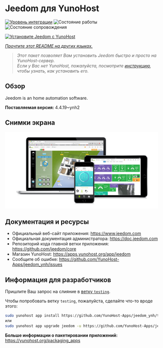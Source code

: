 <!--
Важно: этот README был автоматически сгенерирован <https://github.com/YunoHost/apps/tree/master/tools/readme_generator>
Он НЕ ДОЛЖЕН редактироваться вручную.
-->

# Jeedom для YunoHost

[![Уровень интеграции](https://apps.yunohost.org/badge/integration/jeedom)](https://ci-apps.yunohost.org/ci/apps/jeedom/)
![Состояние работы](https://apps.yunohost.org/badge/state/jeedom)
![Состояние сопровождения](https://apps.yunohost.org/badge/maintained/jeedom)

[![Установите Jeedom с YunoHost](https://install-app.yunohost.org/install-with-yunohost.svg)](https://install-app.yunohost.org/?app=jeedom)

*[Прочтите этот README на других языках.](./ALL_README.md)*

> *Этот пакет позволяет Вам установить Jeedom быстро и просто на YunoHost-сервер.*  
> *Если у Вас нет YunoHost, пожалуйста, посмотрите [инструкцию](https://yunohost.org/install), чтобы узнать, как установить его.*

## Обзор

Jeedom is an home automation software.


**Поставляемая версия:** 4.4.19~ynh2

## Снимки экрана

![Снимок экрана Jeedom](./doc/screenshots/01-Appli-jeedom.png)

## Документация и ресурсы

- Официальный веб-сайт приложения: <https://www.jeedom.com>
- Официальная документация администратора: <https://doc.jeedom.com>
- Репозиторий кода главной ветки приложения: <https://github.com/jeedom/core>
- Магазин YunoHost: <https://apps.yunohost.org/app/jeedom>
- Сообщите об ошибке: <https://github.com/YunoHost-Apps/jeedom_ynh/issues>

## Информация для разработчиков

Пришлите Ваш запрос на слияние в [ветку `testing`](https://github.com/YunoHost-Apps/jeedom_ynh/tree/testing).

Чтобы попробовать ветку `testing`, пожалуйста, сделайте что-то вроде этого:

```bash
sudo yunohost app install https://github.com/YunoHost-Apps/jeedom_ynh/tree/testing --debug
или
sudo yunohost app upgrade jeedom -u https://github.com/YunoHost-Apps/jeedom_ynh/tree/testing --debug
```

**Больше информации о пакетировании приложений:** <https://yunohost.org/packaging_apps>
